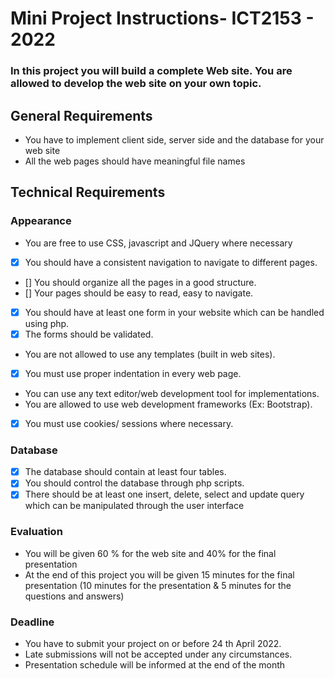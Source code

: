 # Mini Project Instructions- ICT2153 - 2022

### In this project you will build a complete Web site. You are allowed to develop the web site on your own topic.

## General Requirements
- You have to implement client side, server side and the database for your web site
- All the web pages should have meaningful file names

## Technical Requirements
### Appearance
- You are free to use CSS, javascript and JQuery where necessary
- [x] You should have a consistent navigation to navigate to different pages.
- [] You should organize all the pages in a good structure.
- [] Your pages should be easy to read, easy to navigate.
- [x] You should have at least one form in your website which can be handled using php.
- [x] The forms should be validated.
- You are not allowed to use any templates (built in web sites).
- [x] You must use proper indentation in every web page.
- You can use any text editor/web development tool for implementations.
- You are allowed to use web development frameworks (Ex: Bootstrap).
- [x] You must use cookies/ sessions where necessary.
### Database
- [x] The database should contain at least four tables.
- [x] You should control the database through php scripts.
- [x] There should be at least one insert, delete, select and update query which can be manipulated through the user interface
### Evaluation
- You will be given 60 % for the web site and 40% for the final presentation
- At the end of this project you will be given 15 minutes for the final presentation (10 minutes for the presentation & 5 minutes for the questions and answers)
### Deadline
- You have to submit your project on or before 24 th April 2022.
- Late submissions will not be accepted under any circumstances.
- Presentation schedule will be informed at the end of the month
